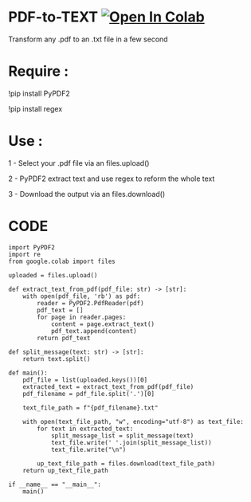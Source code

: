 # PDF-to-TEXT [![Open In Colab](https://colab.research.google.com/assets/colab-badge.svg)](https://colab.research.google.com/github/reirualluap/PDF-to-TEXT/blob/main/pdf_to_text.ipynb])
Transform any .pdf to an .txt file in a few second

# Require : 
!pip install PyPDF2

!pip install regex

# Use : 

1 - Select your .pdf file via an files.upload()

2 - PyPDF2 extract text and use regex to reform the whole text

3 - Download the output via an files.download()

# CODE 

```
import PyPDF2 
import re
from google.colab import files

uploaded = files.upload()

def extract_text_from_pdf(pdf_file: str) -> [str]:
    with open(pdf_file, 'rb') as pdf:
        reader = PyPDF2.PdfReader(pdf)
        pdf_text = []
        for page in reader.pages:
            content = page.extract_text()
            pdf_text.append(content)
        return pdf_text

def split_message(text: str) -> [str]:
    return text.split()

def main():
    pdf_file = list(uploaded.keys())[0]
    extracted_text = extract_text_from_pdf(pdf_file)
    pdf_filename = pdf_file.split('.')[0]

    text_file_path = f"{pdf_filename}.txt"

    with open(text_file_path, "w", encoding="utf-8") as text_file:
        for text in extracted_text:
            split_message_list = split_message(text)
            text_file.write(' '.join(split_message_list))
            text_file.write("\n")

        up_text_file_path = files.download(text_file_path)    
    return up_text_file_path

if __name__ == "__main__":
    main()

```
